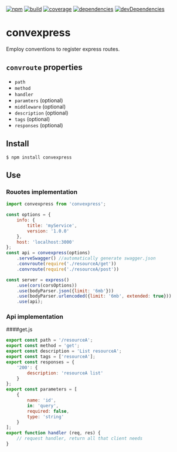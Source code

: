[![npm](https://badge.fury.io/js/convexpress.svg)](https://badge.fury.io/js/convexpress)
[![build](https://travis-ci.org/staticdeploy/convexpress.svg?branch=master)](https://travis-ci.org/staticdeploy/convexpress)
[![coverage](https://codecov.io/github/staticdeploy/convexpress/coverage.svg?branch=master)](https://codecov.io/github/staticdeploy/convexpress?branch=master)
[![dependencies](https://david-dm.org/staticdeploy/convexpress.svg)](https://david-dm.org/staticdeploy/convexpress)
[![devDependencies](https://david-dm.org/staticdeploy/convexpress/dev-status.svg)](https://david-dm.org/staticdeploy/convexpress#info=devDependencies)

# convexpress

Employ conventions to register express routes.

## `convroute` properties

* `path`
* `method`
* `handler`
* `paramters` (optional)
* `middleware` (optional)
* `description` (optional)
* `tags` (optional)
* `responses` (optional)

## Install
`$ npm install convexpress`

## Use

### Rouotes implementation

```js
import convexpress from 'convexpress';

const options = {
    info: {
        title: 'myService',
        version: '1.0.0'
    },
    host: 'localhost:3000'
};
const api = convexpress(options)
    .serveSwagger() //automatically generate swagger.json
    .convroute(require('./resourceA/get'))
    .convroute(require('./resourceA/post'))

const server = express()
    .use(cors(corsOptions))
    .use(bodyParser.json({limit: '6mb'}))
    .use(bodyParser.urlencoded({limit: '6mb', extended: true}))
    .use(api);
```

### Api implementation

####get.js
```js
export const path = '/resourceA';
export const method = 'get';
export const description = 'List resourceA';
export const tags = ['resourceA'];
export const responses = {
    '200': {
        description: 'resourceA list'
    }
};
export const parameters = [
    {
        name: 'id',
        in: 'query',
        required: false,
        type: 'string'
    }
];
export function handler (req, res) {
    // request handler, return all that client needs
}
```
